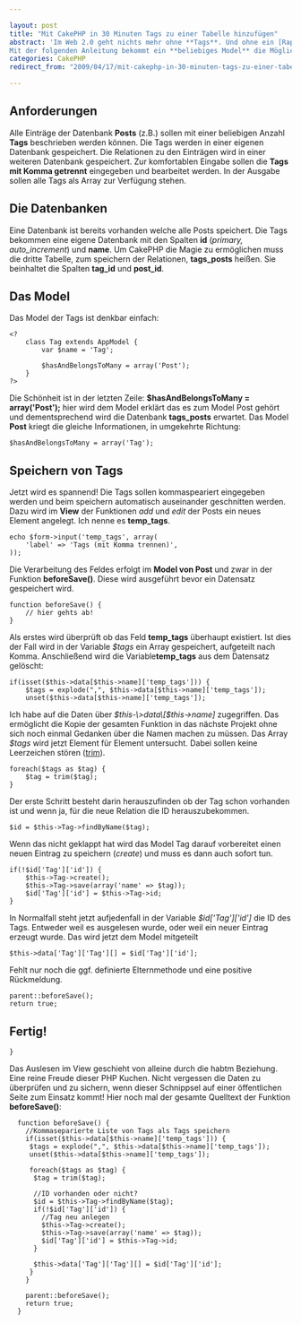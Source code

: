 ```yaml
---

layout: post
title: "Mit CakePHP in 30 Minuten Tags zu einer Tabelle hinzufügen"
abstract: 'Im Web 2.0 geht nichts mehr ohne **Tags**. Und ohne ein [Rapid Development Framework](http://cakephp.org/ "CakePHP") kann das ganz schön haarig werden. Zum Glück springt **CakePHP** mit leuchtenden Augen (oder waren es die Augen des Entwicklers?) in die Bresche und begeistert mit sehr einfachen Umsetzung.
Mit der folgenden Anleitung bekommt ein **beliebiges Model** die Möglichkeit Tags zu speichern, inklusive **Has and belongs to many Beziehung**.'
categories: CakePHP
redirect_from: "2009/04/17/mit-cakephp-in-30-minuten-tags-zu-einer-tabelle-hinzufugen/"

---
```


## Anforderungen
Alle Einträge der Datenbank **Posts** (z.B.) sollen mit einer beliebigen Anzahl **Tags** beschrieben werden können. Die Tags werden in einer eigenen Datenbank gespeichert. Die Relationen zu den Einträgen wird in einer weiteren Datenbank gespeichert.
Zur komfortablen Eingabe sollen die **Tags mit Komma getrennt** eingegeben und bearbeitet werden. In der Ausgabe sollen alle Tags als Array zur Verfügung stehen.

## Die Datenbanken
Eine Datenbank ist bereits vorhanden welche alle Posts speichert.
Die Tags bekommen eine eigene Datenbank mit den Spalten **id** (_primary, auto\_increment_) und **name**.
Um CakePHP die Magie zu ermöglichen muss die dritte Tabelle, zum speichern der Relationen, **tags\_posts** heißen. Sie beinhaltet die Spalten **tag\_id** und **post\_id**.

## Das Model
Das Model der Tags ist denkbar einfach:

    <?
        class Tag extends AppModel {
            var $name = 'Tag';
            
            $hasAndBelongsToMany = array('Post');
        }
    ?>

Die Schönheit ist in der letzten Zeile: **$hasAndBelongsToMany = array('Post');** hier wird dem Model erklärt das es zum Model Post gehört und dementsprechend wird die Datenbank **tags\_posts** erwartet.
Das Model **Post** kriegt die gleiche Informationen, in umgekehrte Richtung:

    $hasAndBelongsToMany = array('Tag');

## Speichern von Tags
Jetzt wird es spannend! Die Tags sollen kommaspeariert eingegeben werden und beim speichern automatisch auseinander geschnitten werden. Dazu wird im **View** der Funktionen _add_ und _edit_ der Posts ein neues Element angelegt. Ich nenne es **temp\_tags**.

    echo $form->input('temp_tags', array(
        'label' => 'Tags (mit Komma trennen)',
    ));

Die Verarbeitung des Feldes erfolgt im **Model von Post** und zwar in der Funktion **beforeSave()**. Diese wird ausgeführt bevor ein Datensatz gespeichert wird.

    function beforeSave() {
        // hier gehts ab!
    }

Als erstes wird überprüft ob das Feld **temp\_tags** überhaupt existiert. Ist dies der Fall wird in der Variable _$tags_ ein Array gespeichert, aufgeteilt nach Komma. Anschließend wird die Variable**temp\_tags** aus dem Datensatz gelöscht:

    if(isset($this->data[$this->name]['temp_tags'])) {
        $tags = explode(",", $this->data[$this->name]['temp_tags']);
        unset($this->data[$this->name]['temp_tags']);

Ich habe auf die Daten über _$this-\>data\[$this-\>name\]_ zugegriffen. Das ermöglicht die Kopie der gesamten Funktion in das nächste Projekt ohne sich noch einmal Gedanken über die Namen machen zu müssen.
Das Array _$tags_ wird jetzt Element für Element untersucht. Dabei sollen keine Leerzeichen stören ([trim](http://www.php.net/trim "Praktische Funktion")).

    foreach($tags as $tag) {
        $tag = trim($tag);
    }

Der erste Schritt besteht darin herauszufinden ob der Tag schon vorhanden ist und wenn ja, für die neue Relation die ID herauszubekommen.

    $id = $this->Tag->findByName($tag);

Wenn das nicht geklappt hat wird das Model Tag darauf vorbereitet einen neuen Eintrag zu speichern (_create_) und muss es dann auch sofort tun.

    if(!$id['Tag']['id']) {
        $this->Tag->create();
        $this->Tag->save(array('name' => $tag));
        $id['Tag']['id'] = $this->Tag->id;
    }

In Normalfall steht jetzt aufjedenfall in der Variable _$id\['Tag'\]\['id'\]_ die ID des Tags. Entweder weil es ausgelesen wurde, oder weil ein neuer Eintrag erzeugt wurde.
Das wird jetzt dem Model mitgeteilt

    $this->data['Tag']['Tag'][] = $id['Tag']['id'];

Fehlt nur noch die ggf. definierte Elternmethode und eine positive Rückmeldung.

    parent::beforeSave();
    return true;

## Fertig!

    }

Das Auslesen im View geschieht von alleine durch die habtm Beziehung. Eine reine Freude dieser PHP Kuchen. Nicht vergessen die Daten zu überprüfen und zu sichern, wenn dieser Schnippsel auf einer öffentlichen Seite zum Einsatz kommt!
Hier noch mal der gesamte Quelltext der Funktion **beforeSave()**:

      function beforeSave() {
        //Kommaseparierte Liste von Tags als Tags speichern
        if(isset($this->data[$this->name]['temp_tags'])) {
         $tags = explode(",", $this->data[$this->name]['temp_tags']);
         unset($this->data[$this->name]['temp_tags']);
    
         foreach($tags as $tag) {
          $tag = trim($tag);
    
          //ID vorhanden oder nicht?
          $id = $this->Tag->findByName($tag);
          if(!$id['Tag']['id']) {
            //Tag neu anlegen
            $this->Tag->create();
            $this->Tag->save(array('name' => $tag));
            $id['Tag']['id'] = $this->Tag->id;
          }
    
          $this->data['Tag']['Tag'][] = $id['Tag']['id'];
         }
        }
    
        parent::beforeSave();
        return true;
      }